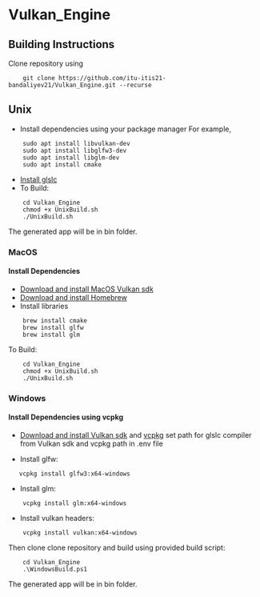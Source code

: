 # Vulkan_Engine

## Building Instructions

Clone repository using 
```
    git clone https://github.com/itu-itis21-bandaliyev21/Vulkan_Engine.git --recurse
```

## Unix
- Install dependencies using your package manager
For example, 
```
    sudo apt install libvulkan-dev
    sudo apt install libglfw3-dev
    sudo apt install libglm-dev
    sudo apt install cmake
```
- [Install glslc](https://github.com/google/shaderc#downloads)
- To Build:
```
    cd Vulkan_Engine
    chmod +x UnixBuild.sh
    ./UnixBuild.sh
```
The generated app will be in bin folder.

### MacOS

#### Install Dependencies

- [Download and install MacOS Vulkan sdk](https://vulkan.lunarg.com/)
- [Download and install Homebrew](https://brew.sh/)
- Install libraries
```
    brew install cmake
    brew install glfw
    brew install glm
```
To Build:
```
    cd Vulkan_Engine
    chmod +x UnixBuild.sh
    ./UnixBuild.sh
```

### Windows
#### Install Dependencies using vcpkg
- [Download and install Vulkan sdk](https://vulkan.lunarg.com/) and [vcpkg](https://vcpkg.io) set path for glslc compiler from Vulkan sdk and vcpkg path in .env file

- Install glfw:
 ```
    vcpkg install glfw3:x64-windows
 ```
- Install glm:
```
    vcpkg install glm:x64-windows
```
- Install vulkan headers:
```
    vcpkg install vulkan:x64-windows
```

Then clone clone repository and build using provided build script:
```
    cd Vulkan_Engine
    .\WindowsBuild.ps1
```

The generated app will be in bin folder.